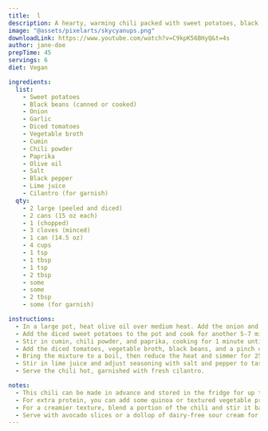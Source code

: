 ```yaml
---
title:  l
description: A hearty, warming chili packed with sweet potatoes, black beans, and spices, perfect for a cozy meal.
image: "@assets/pixelarts/skycyanups.png"
downloadLink: https://www.youtube.com/watch?v=C9kpK56BHyQ&t=4s
author: jane-doe
prepTime: 45
servings: 6
diet: Vegan

ingredients:
  list:
    - Sweet potatoes
    - Black beans (canned or cooked)
    - Onion
    - Garlic
    - Diced tomatoes
    - Vegetable broth
    - Cumin
    - Chili powder
    - Paprika
    - Olive oil
    - Salt
    - Black pepper
    - Lime juice
    - Cilantro (for garnish)
  qty:
    - 2 large (peeled and diced)
    - 2 cans (15 oz each)
    - 1 (chopped)
    - 3 cloves (minced)
    - 1 can (14.5 oz)
    - 4 cups
    - 1 tsp
    - 1 tbsp
    - 1 tsp
    - 2 tbsp
    - some
    - some
    - 2 tbsp
    - some (for garnish)

instructions:
  - In a large pot, heat olive oil over medium heat. Add the onion and garlic, cooking until softened, about 5 minutes.
  - Add the diced sweet potatoes to the pot and cook for another 5-7 minutes, stirring occasionally.
  - Stir in cumin, chili powder, and paprika, cooking for 1 minute until fragrant.
  - Add the diced tomatoes, vegetable broth, black beans, and a pinch of salt and pepper.
  - Bring the mixture to a boil, then reduce the heat and simmer for 25-30 minutes, or until the sweet potatoes are tender.
  - Stir in lime juice and adjust seasoning with salt and pepper to taste.
  - Serve the chili hot, garnished with fresh cilantro.

notes:
  - This chili can be made in advance and stored in the fridge for up to 4 days.
  - For extra protein, you can add some quinoa or textured vegetable protein (TVP).
  - For a creamier texture, blend a portion of the chili and stir it back into the pot.
  - Serve with avocado slices or a dollop of dairy-free sour cream for added richness.
---
```

